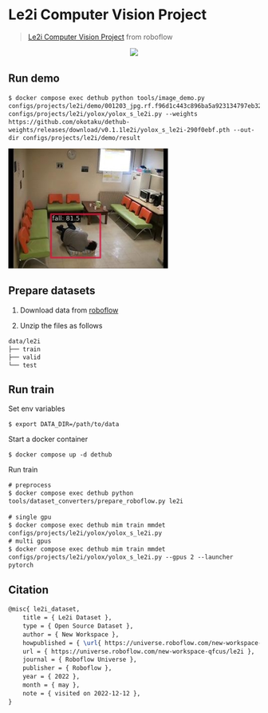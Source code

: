 # Le2i Computer Vision Project

> [Le2i Computer Vision Project](https://universe.roboflow.com/new-workspace-qfcus/le2i) from roboflow

<!-- [DATASET] -->

<div align=center>
<img src="https://user-images.githubusercontent.com/24734142/206967285-1541b7b2-93ae-4237-8091-3b645599dd22.png" height="300"/>
</div>

## Run demo

```
$ docker compose exec dethub python tools/image_demo.py configs/projects/le2i/demo/001203_jpg.rf.f96d1c443c896ba5a923134797eb3260.jpg configs/projects/le2i/yolox/yolox_s_le2i.py --weights https://github.com/okotaku/dethub-weights/releases/download/v0.1.1le2i/yolox_s_le2i-290f0ebf.pth --out-dir configs/projects/le2i/demo/result
```

![plot](demo/001203_jpg.rf.f96d1c443c896ba5a923134797eb3260_demo.jpg)

## Prepare datasets

1. Download data from [roboflow](https://universe.roboflow.com/new-workspace-qfcus/le2i)

2. Unzip the files as follows

```
data/le2i
├── train
├── valid
└── test
```

## Run train

Set env variables

```
$ export DATA_DIR=/path/to/data
```

Start a docker container

```
$ docker compose up -d dethub
```

Run train

```
# preprocess
$ docker compose exec dethub python tools/dataset_converters/prepare_roboflow.py le2i

# single gpu
$ docker compose exec dethub mim train mmdet configs/projects/le2i/yolox/yolox_s_le2i.py
# multi gpus
$ docker compose exec dethub mim train mmdet configs/projects/le2i/yolox/yolox_s_le2i.py --gpus 2 --launcher pytorch
```

## Citation

```latex
@misc{ le2i_dataset,
    title = { Le2i Dataset },
    type = { Open Source Dataset },
    author = { New Workspace },
    howpublished = { \url{ https://universe.roboflow.com/new-workspace-qfcus/le2i } },
    url = { https://universe.roboflow.com/new-workspace-qfcus/le2i },
    journal = { Roboflow Universe },
    publisher = { Roboflow },
    year = { 2022 },
    month = { may },
    note = { visited on 2022-12-12 },
}
```
